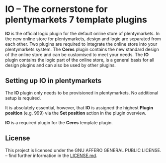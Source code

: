 # IO – The cornerstone for plentymarkets 7 template plugins

**IO** is the official logic plugin for the default online store of plentymarkets. In the new online store for plentymarkets, design and logic are separated from each other. Two plugins are required to integrate the online store into your plentymarkets system. The **Ceres** plugin contains the new standard design of the online store and can be customised to meet your needs. The **IO** plugin contains the logic part of the online store, is a general basis for all design plugins and can also be used by other plugins.

## Setting up IO in plentymarkets

The **IO** plugin only needs to be provisioned in plentymarkets. No additional setup is required.

<div class="alert alert-warning" role="alert">
  It is absolutely essential, however, that <b>IO</b> is assigned the highest <b>Plugin position</b> (e.g. 999) via the <b>Set position</b> action in the plugin overview.
</div>

 **IO** is a required plugin for the **Ceres** template plugin.

## License

This project is licensed under the GNU AFFERO GENERAL PUBLIC LICENSE. – find further information in the [LICENSE.md](https://github.com/plentymarkets/plugin-io/blob/stable/LICENSE.md).
